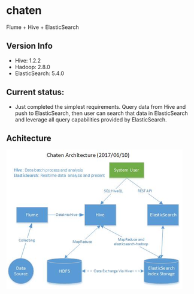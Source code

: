 # chaten
Flume + Hive + ElasticSearch
## Version Info
* Hive: 1.2.2
* Hadoop: 2.8.0
* ElasticSearch: 5.4.0

## Current status:
* Just completed the simplest requirements. Query data from Hive and push to ElasticSearch, then user can search that data in ElasticSearch and leverage all query capabilities provided by ElasticSearch.

## Achitecture
![Alt text](images/chaten-architecure.jpg?raw=true "Title")
